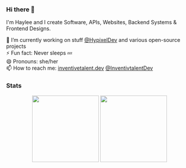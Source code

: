 ### Hi there 👋

I'm Haylee and I create Software, APIs, Websites, Backend Systems & Frontend Designs. 

🔭 I’m currently working on stuff [@HypixelDev](https://github.com/HypixelDev) and various open-source projects   
⚡ Fun fact: Never sleeps 💤  
😄 Pronouns: she/her  
📫 How to reach me: [inventivetalent.dev](https://inventivetalent.dev?utm_source=github_readme) [@InventivtalentDev](https://twitter.com/Inventivtalent)   

### Stats
<div align="center">
  <img height="180em" src="https://github-readme-stats.vercel.app/api?username=InventivetalentDev&count_private=true&show_icons=true&theme=dark" />
  <img height="180em" src="https://github-readme-stats.vercel.app/api/top-langs/?username=InventivetalentDev&theme=dark&layout=compact&langs_count=6" />
</div>
